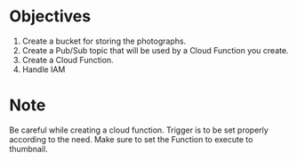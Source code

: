# Objectives

1. Create a bucket for storing the photographs.
2. Create a Pub/Sub topic that will be used by a Cloud Function you create.
3. Create a Cloud Function.
4. Handle IAM

# Note

Be careful while creating a cloud function. 
Trigger is to be set properly according to the need. 
Make sure to set the Function to execute to thumbnail.
